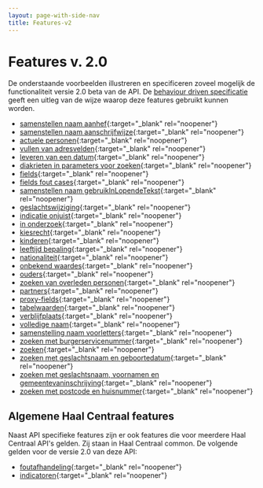 ```yaml
---
layout: page-with-side-nav
title: Features-v2
---
```

# Features v. 2.0
De onderstaande voorbeelden illustreren en specificeren zoveel mogelijk de functionaliteit versie 2.0 beta van de API.
De [behaviour driven specificatie](https://github.com/VNG-Realisatie/Haal-Centraal-BRP-bevragen/blob/develop/features/README.md) geeft een uitleg van de wijze waarop deze features gebruikt kunnen worden.

- [samenstellen naam aanhef](https://github.com/VNG-Realisatie/Haal-Centraal-BRP-bevragen/blob/develop/features/aanhef.feature){:target="_blank" rel="noopener"}
- [samenstellen naam aanschrijfwijze](https://github.com/VNG-Realisatie/Haal-Centraal-BRP-bevragen/blob/develop/features/aanschrijfwijze.feature){:target="_blank" rel="noopener"}
- [actuele personen](https://github.com/VNG-Realisatie/Haal-Centraal-BRP-bevragen/blob/develop/features/actuele_persoon.feature){:target="_blank" rel="noopener"}
- [vullen van adresvelden](https://github.com/VNG-Realisatie/Haal-Centraal-BRP-bevragen/blob/develop/features/adres.feature){:target="_blank" rel="noopener"}
- [leveren van een datum](https://github.com/VNG-Realisatie/Haal-Centraal-BRP-bevragen/blob/develop/features/datum.feature){:target="_blank" rel="noopener"}
- [diakrieten in parameters voor zoeken](https://github.com/VNG-Realisatie/Haal-Centraal-BRP-bevragen/blob/develop/features/diakrieten_in_parameter.feature){:target="_blank" rel="noopener"}
- [fields](https://github.com/VNG-Realisatie/Haal-Centraal-BRP-bevragen/blob/develop/features/fields.feature){:target="_blank" rel="noopener"}
- [fields fout cases](https://github.com/VNG-Realisatie/Haal-Centraal-BRP-bevragen/blob/develop/features/fields-fout-cases.feature){:target="_blank" rel="noopener"}
- [samenstellen naam gebruikInLopendeTekst](https://github.com/VNG-Realisatie/Haal-Centraal-BRP-bevragen/blob/develop/features/gebruik_in_lopende_tekst.feature){:target="_blank" rel="noopener"}
- [geslachtswijziging](https://github.com/VNG-Realisatie/Haal-Centraal-BRP-bevragen/blob/develop/features/geslachtswijziging.feature){:target="_blank" rel="noopener"}
- [indicatie onjuist](https://github.com/VNG-Realisatie/Haal-Centraal-BRP-bevragen/blob/develop/features/indicatie_onjuist.feature){:target="_blank" rel="noopener"}
- [in onderzoek](https://github.com/VNG-Realisatie/Haal-Centraal-BRP-bevragen/blob/develop/features/in_onderzoek.feature){:target="_blank" rel="noopener"}
- [kiesrecht](https://github.com/VNG-Realisatie/Haal-Centraal-BRP-bevragen/blob/develop/features/kiesrecht.feature){:target="_blank" rel="noopener"}
- [kinderen](https://github.com/VNG-Realisatie/Haal-Centraal-BRP-bevragen/blob/develop/features/kinderen.feature){:target="_blank" rel="noopener"}
- [leeftijd bepaling](https://github.com/VNG-Realisatie/Haal-Centraal-BRP-bevragen/blob/develop/features/leeftijd_bepaling.feature){:target="_blank" rel="noopener"}
- [nationaliteit](https://github.com/VNG-Realisatie/Haal-Centraal-BRP-bevragen/blob/develop/features/nationaliteit.feature){:target="_blank" rel="noopener"}
- [onbekend waardes](https://github.com/VNG-Realisatie/Haal-Centraal-BRP-bevragen/blob/develop/features/onbekend_waardes.feature){:target="_blank" rel="noopener"}
- [ouders](https://github.com/VNG-Realisatie/Haal-Centraal-BRP-bevragen/blob/develop/features/ouders.feature){:target="_blank" rel="noopener"}
- [zoeken van overleden personen](https://github.com/VNG-Realisatie/Haal-Centraal-BRP-bevragen/blob/develop/features/overleden_personen.feature){:target="_blank" rel="noopener"}
- [partners](https://github.com/VNG-Realisatie/Haal-Centraal-BRP-bevragen/blob/develop/features/partners.feature){:target="_blank" rel="noopener"}
- [proxy-fields](https://github.com/VNG-Realisatie/Haal-Centraal-BRP-bevragen/blob/develop/features/proxy-fields.feature){:target="_blank" rel="noopener"}
- [tabelwaarden](https://github.com/VNG-Realisatie/Haal-Centraal-BRP-bevragen/blob/develop/features/tabelwaarden.feature){:target="_blank" rel="noopener"}
- [verblijfplaats](https://github.com/VNG-Realisatie/Haal-Centraal-BRP-bevragen/blob/develop/features/verblijfplaats.feature){:target="_blank" rel="noopener"}
- [volledige naam](https://github.com/VNG-Realisatie/Haal-Centraal-BRP-bevragen/blob/develop/features/volledigeNaam.feature){:target="_blank" rel="noopener"}
- [samenstelling naam voorletters](https://github.com/VNG-Realisatie/Haal-Centraal-BRP-bevragen/blob/develop/features/voorletters.feature){:target="_blank" rel="noopener"}
- [zoeken met burgerservicenummer](https://github.com/VNG-Realisatie/Haal-Centraal-BRP-bevragen/blob/develop/features/zoek-met-bsn.feature){:target="_blank" rel="noopener"}
- [zoeken](https://github.com/VNG-Realisatie/Haal-Centraal-BRP-bevragen/blob/develop/features/zoek.feature){:target="_blank" rel="noopener"}
- [zoeken met geslachtsnaam en geboortedatum](https://github.com/VNG-Realisatie/Haal-Centraal-BRP-bevragen/blob/develop/features/zoek-met-geslachtsnaam-geboortedatum.feature){:target="_blank" rel="noopener"}
- [zoeken met geslachtsnaam, voornamen en gemeentevaninschrijving](https://github.com/VNG-Realisatie/Haal-Centraal-BRP-bevragen/blob/develop/features/zoek-met-geslachtsnaam-voornamen-gemeentevaninschrijving.feature){:target="_blank" rel="noopener"}
- [zoeken met postcode en huisnummer](https://github.com/VNG-Realisatie/Haal-Centraal-BRP-bevragen/blob/develop/features/zoek-met-postcode-huisnummer.feature){:target="_blank" rel="noopener"}

## Algemene Haal Centraal features
Naast API specifieke features zijn er ook features die voor meerdere Haal Centraal API's gelden. Zij staan in Haal Centraal common. De volgende gelden voor de versie 2.0 van deze API:
- [foutafhandeling](https://github.com/VNG-Realisatie/Haal-Centraal-common/blob/master/features/foutafhandeling.feature){:target="_blank" rel="noopener"}
- [indicatoren](https://github.com/VNG-Realisatie/Haal-Centraal-common/blob/master/features/indicatoren.feature){:target="_blank" rel="noopener"}
